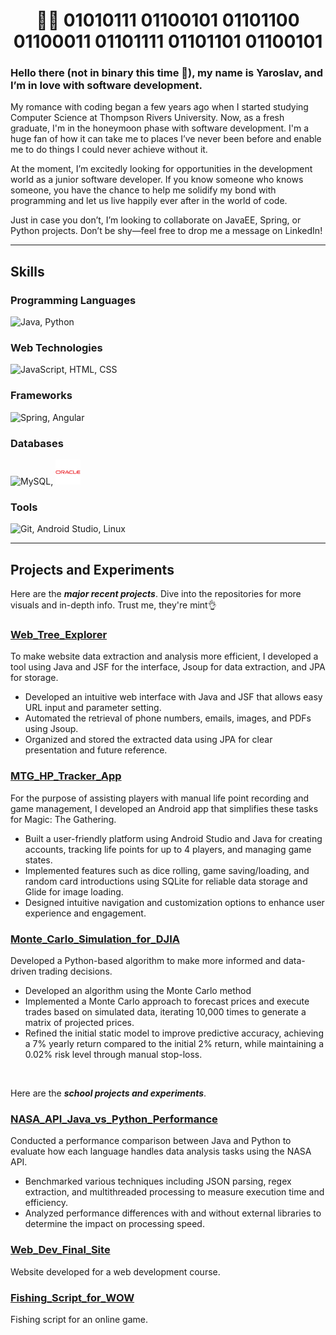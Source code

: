 <h1 align="center">🤖👋 01010111 01100101 01101100 01100011 01101111 01101101 01100101</h1>

### Hello there (not in binary this time 🤭), my name is Yaroslav, and I’m in love with software development.

My romance with coding began a few years ago when I started studying Computer Science at Thompson Rivers University. Now, as a fresh graduate, I'm in the honeymoon phase with software development. I'm a huge fan of how it can take me to places I’ve never been before and enable me to do things I could never achieve without it.

At the moment, I’m excitedly looking for opportunities in the development world as a junior software developer. If you know someone who knows someone, you have the chance to help me solidify my bond with programming and let us live happily ever after in the world of code.

Just in case you don’t, I’m looking to collaborate on JavaEE, Spring, or Python projects. Don’t be shy—feel free to drop me a message on LinkedIn!

---

## Skills

### Programming Languages
<img src="https://skillicons.dev/icons?i=java,python" alt="Java, Python" />

### Web Technologies
<img src="https://skillicons.dev/icons?i=javascript,html,css" alt="JavaScript, HTML, CSS" />

### Frameworks
<img src="https://skillicons.dev/icons?i=spring,angular" alt="Spring, Angular" />

### Databases
<img src="https://skillicons.dev/icons?i=mysql" alt="MySQL," /> <img src="https://raw.githubusercontent.com/devicons/devicon/master/icons/oracle/oracle-original.svg" alt="Oracle" width="40" height="40"/>

### Tools
<img src="https://skillicons.dev/icons?i=git,androidstudio,linux" alt="Git, Android Studio, Linux" />

---

## Projects and Experiments
Here are the ***major recent projects***. Dive into the repositories for more visuals and in-depth info. Trust me, they're mint👌

### [Web_Tree_Explorer](https://github.com/debitcash/Web_Tree_Explorer)
To make website data extraction and analysis more efficient, I developed a tool using Java and JSF for the interface, Jsoup for data extraction, and JPA for storage.
- Developed an intuitive web interface with Java and JSF that allows easy URL input and parameter setting.
- Automated the retrieval of phone numbers, emails, images, and PDFs using Jsoup.
- Organized and stored the extracted data using JPA for clear presentation and future reference.

### [MTG_HP_Tracker_App](https://github.com/debitcash/MTG_HP_Tracker_App)
For the purpose of assisting players with manual life point recording and game management, I developed an Android app that simplifies these tasks for Magic: The Gathering.
- Built a user-friendly platform using Android Studio and Java for creating accounts, tracking life points for up to 4 players, and managing game states.
- Implemented features such as dice rolling, game saving/loading, and random card introductions using SQLite for reliable data storage and Glide for image loading.
- Designed intuitive navigation and customization options to enhance user experience and engagement.

### [Monte_Carlo_Simulation_for_DJIA](https://github.com/debitcash/Monte_Carlo_Simulation_for_DJIA)
Developed a Python-based algorithm to make more informed and data-driven trading decisions.
- Developed an algorithm using the Monte Carlo method
- Implemented a Monte Carlo approach to forecast prices and execute trades based on simulated data, iterating 10,000 times to generate a matrix of projected prices.
- Refined the initial static model to improve predictive accuracy, achieving a 7% yearly return compared to the initial 2% return, while maintaining a 0.02% risk level through manual stop-loss.

<br>

Here are the ***school projects and experiments***.

### [NASA_API_Java_vs_Python_Performance](https://github.com/debitcash/NASA_API_Java_vs_Python_Performance)
Conducted a performance comparison between Java and Python to evaluate how each language handles data analysis tasks using the NASA API.
- Benchmarked various techniques including JSON parsing, regex extraction, and multithreaded processing to measure execution time and efficiency.
- Analyzed performance differences with and without external libraries to determine the impact on processing speed.

### [Web_Dev_Final_Site](https://github.com/debitcash/Web_Dev_Final_Site)
Website developed for a web development course.

### [Fishing_Script_for_WOW](https://github.com/debitcash/Fishing_Script_for_WOW)
Fishing script for an online game.
